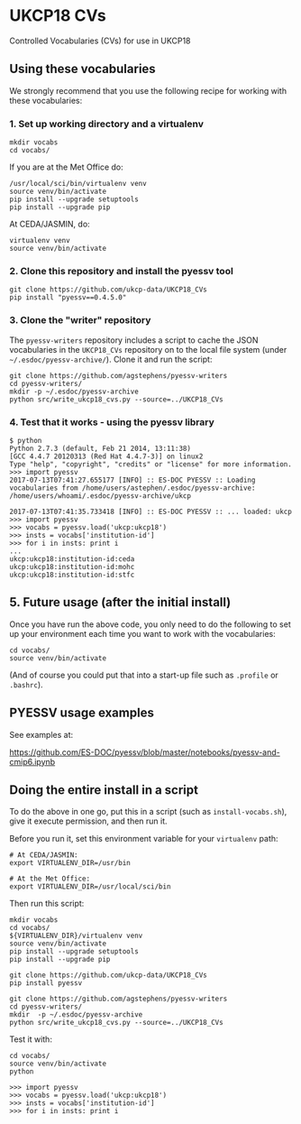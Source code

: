 # UKCP18 CVs
Controlled Vocabularies (CVs) for use in UKCP18

## Using these vocabularies

We strongly recommend that you use the following recipe for working with these vocabularies:

### 1. Set up working directory and a virtualenv

```
mkdir vocabs
cd vocabs/
```

If you are at the Met Office do:

```
/usr/local/sci/bin/virtualenv venv
source venv/bin/activate
pip install --upgrade setuptools
pip install --upgrade pip
```

At CEDA/JASMIN, do:

```
virtualenv venv
source venv/bin/activate
```

### 2. Clone this repository and install the pyessv tool

```
git clone https://github.com/ukcp-data/UKCP18_CVs
pip install "pyessv==0.4.5.0"
```

### 3. Clone the "writer" repository 

The `pyessv-writers` repository includes a script to cache the JSON vocabularies 
in the `UKCP18_CVs` repository on to the local file system 
(under `~/.esdoc/pyessv-archive/`). Clone it and run the script:

```
git clone https://github.com/agstephens/pyessv-writers
cd pyessv-writers/
mkdir -p ~/.esdoc/pyessv-archive
python src/write_ukcp18_cvs.py --source=../UKCP18_CVs
```

### 4. Test that it works - using the pyessv library

```
$ python
Python 2.7.3 (default, Feb 21 2014, 13:11:38)
[GCC 4.4.7 20120313 (Red Hat 4.4.7-3)] on linux2
Type "help", "copyright", "credits" or "license" for more information.
>>> import pyessv
2017-07-13T07:41:27.655177 [INFO] :: ES-DOC PYESSV :: Loading vocabularies from /home/users/astephen/.esdoc/pyessv-archive:
/home/users/whoami/.esdoc/pyessv-archive/ukcp

2017-07-13T07:41:35.733418 [INFO] :: ES-DOC PYESSV :: ... loaded: ukcp
>>> import pyessv
>>> vocabs = pyessv.load('ukcp:ukcp18')
>>> insts = vocabs['institution-id']
>>> for i in insts: print i
...
ukcp:ukcp18:institution-id:ceda
ukcp:ukcp18:institution-id:mohc
ukcp:ukcp18:institution-id:stfc

```

## 5. Future usage (after the initial install)

Once you have run the above code, you only need to do the following to set up 
your environment each time you want to work with the vocabularies:

```
cd vocabs/
source venv/bin/activate
```

(And of course you could put that into a start-up file such as `.profile` or `.bashrc`).

## PYESSV usage examples

See examples at:

 https://github.com/ES-DOC/pyessv/blob/master/notebooks/pyessv-and-cmip6.ipynb

## Doing the entire install in a script

To do the above in one go, put this in a script (such as `install-vocabs.sh`), give it execute permission, and then run it.

Before you run it, set this environment variable for your `virtualenv` path:

```
# At CEDA/JASMIN:
export VIRTUALENV_DIR=/usr/bin

# At the Met Office:
export VIRTUALENV_DIR=/usr/local/sci/bin
```

Then run this script:

```
mkdir vocabs
cd vocabs/
${VIRTUALENV_DIR}/virtualenv venv
source venv/bin/activate
pip install --upgrade setuptools
pip install --upgrade pip

git clone https://github.com/ukcp-data/UKCP18_CVs
pip install pyessv

git clone https://github.com/agstephens/pyessv-writers
cd pyessv-writers/
mkdir  -p ~/.esdoc/pyessv-archive
python src/write_ukcp18_cvs.py --source=../UKCP18_CVs
```

Test it with:

```
cd vocabs/
source venv/bin/activate
python

>>> import pyessv
>>> vocabs = pyessv.load('ukcp:ukcp18')
>>> insts = vocabs['institution-id']
>>> for i in insts: print i
```
